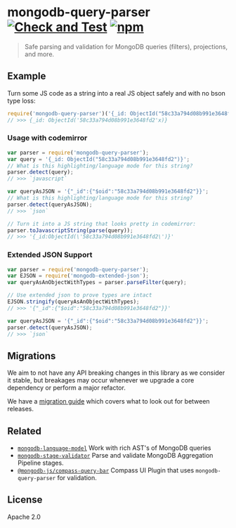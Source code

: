 # mongodb-query-parser [![Check and Test][workflow_img]][workflow_url] [![npm][npm_img]][npm_url]

> Safe parsing and validation for MongoDB queries (filters), projections, and more.

## Example

Turn some JS code as a string into a real JS object safely and with no bson type loss:

```javascript
require('mongodb-query-parser')('{_id: ObjectId("58c33a794d08b991e3648fd2")}');
// >>> {_id: ObjectId('58c33a794d08b991e3648fd2'x)}
```

### Usage with codemirror

```javascript
var parser = require('mongodb-query-parser');
var query = '{_id: ObjectId("58c33a794d08b991e3648fd2")}';
// What is this highlighting/language mode for this string?
parser.detect(query);
// >>> `javascript`

var queryAsJSON = '{"_id":{"$oid":"58c33a794d08b991e3648fd2"}}';
// What is this highlighting/language mode for this string?
parser.detect(queryAsJSON);
// >>> `json`

// Turn it into a JS string that looks pretty in codemirror:
parser.toJavascriptString(parse(query));
// >>> '{_id:ObjectId(\'58c33a794d08b991e3648fd2\')}'
```

### Extended JSON Support

```javascript
var parser = require('mongodb-query-parser');
var EJSON = require('mongodb-extended-json');
var queryAsAnObjectWithTypes = parser.parseFilter(query);

// Use extended json to prove types are intact
EJSON.stringify(queryAsAnObjectWithTypes);
// >>> '{"_id":{"$oid":"58c33a794d08b991e3648fd2"}}'

var queryAsJSON = '{"_id":{"$oid":"58c33a794d08b991e3648fd2"}}';
parser.detect(queryAsJSON);
// >>> `json`
```

## Migrations

We aim to not have any API breaking changes in this library as we consider it stable, but breakages may occur whenever we upgrade a core dependency or perform a major refactor.

We have a [migration guide](MIGRATION.md) which covers what to look out for between releases.

## Related

- [`mongodb-language-model`](https://github.com/mongodb-js/mongodb-language-model) Work with rich AST's of MongoDB queries
- [`mongodb-stage-validator`](https://github.com/mongodb-js/stage-validator) Parse and validate MongoDB Aggregation Pipeline stages.
- [`@mongodb-js/compass-query-bar`](https://github.com/mongodb-js/compass-query-bar) Compass UI Plugin that uses `mongodb-query-parser` for validation.

## License

Apache 2.0

[workflow_img]: https://github.com/mongodb-js/query-parser/workflows/Check%20and%20Test/badge.svg?event=push
[workflow_url]: https://github.com/mongodb-js/query-parser/actions?query=workflow%3A%22Check+and+Test%22
[npm_img]: https://img.shields.io/npm/v/mongodb-query-parser.svg
[npm_url]: https://npmjs.org/package/mongodb-query-parser
